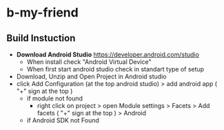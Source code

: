 # b-my-friend

## Build Instuction
- **Download Android Studio** https://developer.android.com/studio
  - When install check "Android Virtual Device"
  - When first start android studio check in standart type of setup
- Download, Unzip and Open Project in Android studio
- click Add Configuration (at the top android studio) > add android app ( "+" sign at the top )
  - if module not found 
    - right click on project > open Module settings > Facets > Add facets ( "+" sign at the top ) > Android
  - if Android SDK not Found

